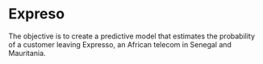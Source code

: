 # Expreso
The objective is to create a predictive model that estimates the probability of a customer leaving Expresso, an African telecom in Senegal and Mauritania.
